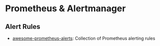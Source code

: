 # Prometheus & Alertmanager

## Alert Rules

- [awesome-prometheus-alerts](https://github.com/samber/awesome-prometheus-alerts): Collection of Prometheus alerting rules 



